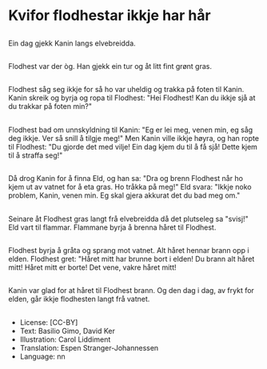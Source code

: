 # Kvifor flodhestar ikkje har hår

##
Ein dag gjekk Kanin langs elvebreidda.

##
Flodhest var der òg. Han gjekk ein tur og åt litt fint grønt gras.

##
Flodhest såg seg ikkje for så ho var uheldig og trakka på foten til Kanin. Kanin skreik og byrja og ropa til Flodhest: "Hei Flodhest! Kan du ikkje sjå at du trakkar på foten min?"

##
Flodhest bad om unnskyldning til Kanin: "Eg er lei meg, venen min, eg såg deg ikkje. Ver så snill å tilgje meg!" Men Kanin ville ikkje høyra, og han ropte til Flodhest: "Du gjorde det med vilje! Ein dag kjem du til å få sjå! Dette kjem til å straffa seg!"

##
Då drog Kanin for å finna Eld, og han sa: "Dra og brenn Flodhest når ho kjem ut av vatnet for å eta gras. Ho tråkka på meg!" Eld svara: "Ikkje noko problem, Kanin, venen min. Eg skal gjera akkurat det du bad meg om."

##
Seinare åt Flodhest gras langt frå elvebreidda då det plutseleg sa "svisj!" Eld vart til flammar. Flammane byrja å brenna håret til Flodhest.

##
Flodhest byrja å gråta og sprang mot vatnet. Alt håret hennar brann opp i elden. Flodhest gret: "Håret mitt har brunne bort i elden! Du brann alt håret mitt! Håret mitt er borte! Det vene, vakre håret mitt!

##
Kanin var glad for at håret til Flodhest brann.
Og den dag i dag, av frykt for elden, går ikkje flodhesten langt frå vatnet.

##
* License: [CC-BY]
* Text: Basilio Gimo, David Ker
* Illustration: Carol Liddiment
* Translation: Espen Stranger-Johannessen
* Language: nn
